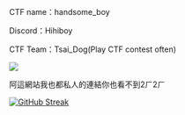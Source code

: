 CTF name：handsome_boy

Discord：Hihiboy

CTF Team：Tsai_Dog(Play CTF contest often)

![](https://i.imgur.com/n8mcIDf.gif)

阿這網站我也都私人的連結你也看不到2ㄏ2ㄏ

[![GitHub Streak](https://github-readme-streak-stats.herokuapp.com/?user=glass860)](https://git.io/streak-stats) 


